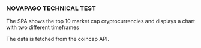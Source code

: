### NOVAPAGO TECHNICAL TEST

The SPA shows the top 10 market cap cryptocurrencies and displays a chart with two different timeframes

The data is fetched from the coincap API.